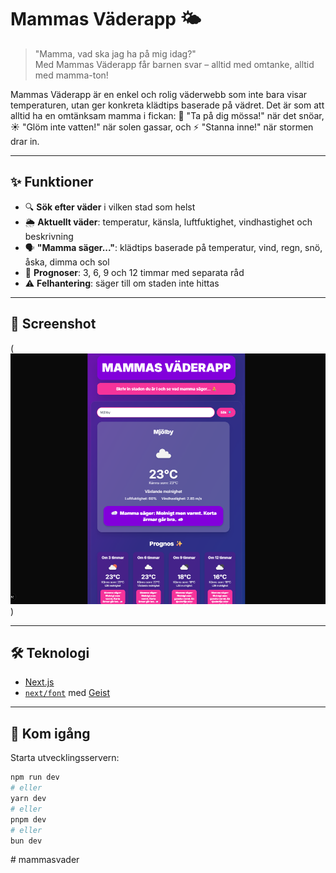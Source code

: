 # Mammas Väderapp 🌤️

> "Mamma, vad ska jag ha på mig idag?"  
> Med Mammas Väderapp får barnen svar – alltid med omtanke, alltid med mamma-ton!

Mammas Väderapp är en enkel och rolig väderwebb som inte bara visar temperaturen, utan ger konkreta klädtips baserade på vädret. Det är som att alltid ha en omtänksam mamma i fickan: 🌂 "Ta på dig mössa!" när det snöar, ☀️ "Glöm inte vatten!" när solen gassar, och ⚡ "Stanna inne!" när stormen drar in.

---

## ✨ Funktioner

- 🔍 **Sök efter väder** i vilken stad som helst
- 🌦 **Aktuellt väder**: temperatur, känsla, luftfuktighet, vindhastighet och beskrivning
- 🗣 **"Mamma säger..."**: klädtips baserade på temperatur, vind, regn, snö, åska, dimma och sol
- 📅 **Prognoser**: 3, 6, 9 och 12 timmar med separata råd
- ⚠️ **Felhantering**: säger till om staden inte hittas

---

## 📸 Screenshot

(![Mammas Väderapp Screenshot](image.png))

---

## 🛠️ Teknologi

- [Next.js](https://nextjs.org)
- [`next/font`](https://nextjs.org/docs/app/building-your-application/optimizing/fonts) med [Geist](https://vercel.com/font)

---

## 🚀 Kom igång

Starta utvecklingsservern:

```bash
npm run dev
# eller
yarn dev
# eller
pnpm dev
# eller
bun dev
```
#   m a m m a s v a d e r 
 
 